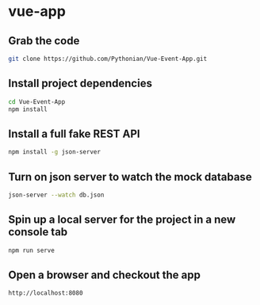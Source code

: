 # vue-app

## Grab the code

```bash
git clone https://github.com/Pythonian/Vue-Event-App.git
```

## Install project dependencies

```bash
cd Vue-Event-App
npm install
```

## Install a full fake REST API

```bash
npm install -g json-server
```

## Turn on json server to watch the mock database

```bash
json-server --watch db.json
```

## Spin up a local server for the project in a new console tab

```bash
npm run serve
```

## Open a browser and checkout the app

```bash
http://localhost:8080
```
